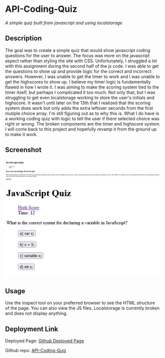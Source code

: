 # API-Coding-Quiz

*A simple quiz built from javascript and using localstorage*

## Description

The goal was to create a simple quiz that would show javascript coding questions for the user to answer. The focus was more on the javascript aspect rather than styling the site with CSS. Unfortunately, I struggled a lot with this assignment during the second half of the js code. I was able to get the  questions to show up and provide logic for the correct and incorrect answers. However, I was unable to get the timer to work and I was unable to get the highscores to show up. I believe my timer logic is fundamentally flawed in how I wrote it. I was aiming to make the scoring system tied to the timer itself, but perhaps I complicated it too much. Not only that, but I was struggling to get even localstorage working to store the user's initials and highscore. It wasn't until later on the 13th that I realized that the scoring system does work but only adds the extra leftover seconds from the first mutiple choice array. I'm still figuring out as to why this is. What I do have is a working coding quiz with logic to tell the user if there selected choice was right or wrong. The broken components are the timer and highscore system. I will come back to this project and hopefully revamp it from the ground up to make it work.


## Screenshot

![alt coding quiz site](./assets/Coding%20Quiz%20Main%20Screen.png)
![alt coding quiz site question and choices](./assets/Question%20&%20Choices.png)

## Usage

Use the inspect tool on your preferred browser to see the HTML structure of the page. You can also view the JS files. Localstorage is currently broken and does not display anything.


## Deployment Link

Deployed Page: [Github Deployed Page]()

Github repo: [API-Coding-Quiz](https://github.com/Exo-MDR-CD2000/API-Coding-Quiz)
